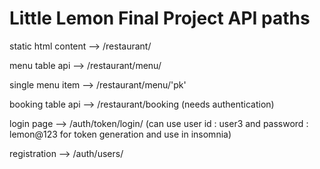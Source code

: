 # Little Lemon Final Project API paths

static html content --> /restaurant/

menu table api --> /restaurant/menu/

single menu item --> /restaurant/menu/'pk'

booking table api --> /restaurant/booking (needs authentication)

login page --> /auth/token/login/ 
(can use user id : user3 and password : lemon@123 for token generation and use in insomnia)

registration --> /auth/users/





